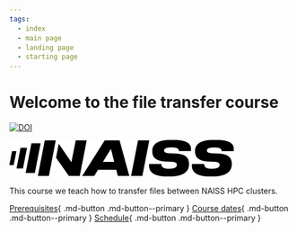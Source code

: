 ```yaml
---
tags:
  - index
  - main page
  - landing page
  - starting page
---
```


# Welcome to the file transfer course

<!-- markdownlint-disable MD013 --><!-- Badges cannot be split up over lines, hence will break 80 characters per line -->

[![DOI](https://zenodo.org/badge/885247031.svg)](https://doi.org/10.5281/zenodo.14626409)

<!-- markdownlint-enable MD013 -->

![NAISS logo](logo/naiss_logo_inverted.png)

This course we teach how to transfer files between NAISS HPC clusters.

[Prerequisites](prereqs/README.md){ .md-button .md-button--primary }
[Course dates](course_dates.md){ .md-button .md-button--primary }
[Schedule](schedule.md){ .md-button .md-button--primary }

